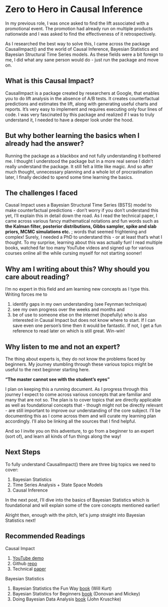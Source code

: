 # Zero to Hero in Causal Inference
In my previous role, I was once asked to find the lift associated with a promotional event. The promotion had already run on multiple products nationwide and I was asked to find the effectiveness of it retrospectively.

As I researched the best way to solve this, I came across the package CausalImpact() and the world of Causal Inference, Bayesian Statistics and Bayesian Structural Time Series models. As these fields were a bit foreign to me, I did what any sane person would do - just run the package and move on. 
 
## What is this Causal Impact?
CausalImpact is a package created by researchers at Google, that enables you to do lift analysis in the absence of A/B tests. It creates counterfactual predictions and estimates the lift, along with generating useful charts and reports. It’s very easy to implement and requires executing only four lines of code. I was very fascinated by this package and realized if I was to truly understand it, I needed to have a deeper look under the hood. 

## But why bother learning the basics when I already had the answer? 
Running the package as a blackbox and not fully understanding it bothered me. I thought I understood the package but in a more real sense I didn’t really understand the package. It still felt a little like magic. And so after much thought, unnecessary planning and a whole lot of procrastination later, I finally decided to spend some time learning the basics.

## The challenges I faced
Causal Impact uses a Bayesian Structural Time Series (BSTS) model to make counterfactual predictions - don’t worry if you don’t understand this yet, I’ll explain this in detail down the road. As I read the technical paper, I came across various fancy mathematical notations and fun words such as **the Kalman filter, posterior distributions, Gibbs sampler, spike and slab priors, MCMC simulations etc.** ; words that seemed frightening and complex! Surely, I needed a PhD to understand this - or at least that’s what I thought. To my surprise, learning about this was actually fun! I read multiple books, watched far too many YouTube videos and signed up for various courses online all the while cursing myself for not starting sooner!

## Why am I writing about this? Why should you care about reading?
I’m no expert in this field and am learning new concepts as I type this. 
Writing forces me to
1. identify gaps in my own understanding (see Feynman technique)
2. see my own progress over the weeks and months and
3. be of use to someone else on the internet (hopefully) who is also interested in Causal Impact but does not know where to start. 
If I can save even one person’s time then it would be fantastic. If not, I get a fun reference to read later on which is still great. Win-win!

## Why listen to me and not an expert?
The thing about experts is, they do not know the problems faced by beginners. My journey stumbling through these various topics might be useful to the next beginner starting here.

**“The master cannot see with the student’s eyes”**

I plan on keeping this a running document. As I progress through this journey I expect to come across various concepts that are familiar and many that are not so. The plan is to cover topics that are directly applicable as well as foundational concepts that - though might not be directly relevant - are still important to improve our understanding of the core subject. I’ll be documenting this as I come across them and will curate my learning plan accordingly. I’ll also be linking all the sources that I find helpful.

And so I invite you on this adventure, to go from a beginner to an expert (sort of), and learn all kinds of fun things along the way!

## Next Steps
To fully understand CausalImpact() there are three big topics we need to cover:
1. Bayesian Statistics
2. Time Series Analysis + State Space Models
3. Causal Inference

In the next post, I’ll dive into the basics of Bayesian Statistics which is foundational and will explain some of the core concepts mentioned earlier!

Alright then, enough with the pitch, let's jump straight into Bayesian Statistics next!

## Recommended Readings
Causal Impact
1. [YouTube demo](https://www.youtube.com/watch?v=GTgZfCltMm8) 
2. Github [repo](https://github.com/google/CausalImpact)
3. Technical [paper](https://projecteuclid.org/journals/annals-of-applied-statistics/volume-9/issue-1/Inferring-causal-impact-using-Bayesian-structural-time-series-models/10.1214/14-AOAS788.full)

Bayesian Statistics
 1. Bayesian Statistics the Fun Way [book](https://www.amazon.com/dp/B07J461Q2K?ref=cm_sw_r_ffobk_cp_ud_dp_JXKX7NGTARGC7W81DJWR&ref_=cm_sw_r_ffobk_cp_ud_dp_JXKX7NGTARGC7W81DJWR&social_share=cm_sw_r_ffobk_cp_ud_dp_JXKX7NGTARGC7W81DJWR&bestFormat=true&previewDoh=1) (Will Kurt)
 2. Bayesian Statistics for Beginners [book](https://www.amazon.com/dp/B083FYDBGZ?ref=cm_sw_r_ffobk_cp_ud_dp_DBCM0M833P7T2KASXRRT&ref_=cm_sw_r_ffobk_cp_ud_dp_DBCM0M833P7T2KASXRRT&social_share=cm_sw_r_ffobk_cp_ud_dp_DBCM0M833P7T2KASXRRT&bestFormat=true&previewDoh=1) (Donovan and Mickey)
 3. Doing Bayesian Data Analysis [book](https://a.co/d/7l2mfs1) (John Kruschke)
